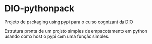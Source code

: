 # DIO-pythonpack
Projeto de packaging using pypi para o curso cognizant da DIO

Estrutura pronta de um projeto simples de empacotamento em python usando como host o pypi com uma função simples.
